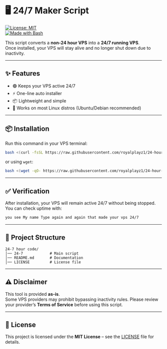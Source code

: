 # 🖥️ 24/7 Maker Script

[![License: MIT](https://img.shields.io/badge/License-MIT-yellow.svg)](https://github.com/yourusername/24-7-maker/blob/main/LICENSE)  
[![Made with Bash](https://img.shields.io/badge/Made%20with-Bash-1f425f.svg)](https://www.gnu.org/software/bash/)

This script converts a **non-24 hour VPS** into a **24/7 running VPS**.  
Once installed, your VPS will stay alive and no longer shut down due to inactivity.  

---

## ✨ Features
- 🟢 Keeps your VPS active 24/7  
- ⚡ One-line auto installer  
- 📦 Lightweight and simple  
- 🐧 Works on most Linux distros (Ubuntu/Debian recommended)  

---

## 📦 Installation

Run this command in your VPS terminal:  

```bash
bash <(curl -fsSL https://raw.githubusercontent.com/royalplayz1/24-hour-code/main/24)
```

or using `wget`:  

```bash
bash <(wget -qO- https://raw.githubusercontent.com/royalplayz1/24-hour-code/main/24)
```

---

## ✅ Verification

After installation, your VPS will remain active 24/7 without being stopped.  
You can check uptime with:  

```bash
you see My name Type again and again that made your vps 24/7
```

---

## 📂 Project Structure

```
24-7 hour code/
│── 24-7            # Main script
│── README.md       # Documentation
│── LICENSE         # License file
```

---

## ⚠️ Disclaimer

This tool is provided **as-is**.  
Some VPS providers may prohibit bypassing inactivity rules. Please review your provider’s **Terms of Service** before using this script.  

---

## 📜 License

This project is licensed under the **MIT License** – see the [LICENSE](https://github.com/royalplayz1/24-hour-code/blob/main/Licence) file for details.  
